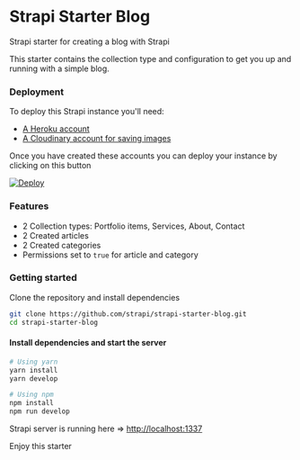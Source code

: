 # Strapi Starter Blog

Strapi starter for creating a blog with Strapi

This starter contains the collection type and configuration to get you up and running with a simple blog.

### Deployment

To deploy this Strapi instance you'll need:

- [A Heroku account](https://signup.heroku.com/)
- [A Cloudinary account for saving images](https://cloudinary.com/users/register/free)

Once you have created these accounts you can deploy your instance by clicking on this button

[![Deploy](https://www.herokucdn.com/deploy/button.svg)](https://heroku.com/deploy?template=https://github.com/ethandellaposta/seven-by-nyla-backend)

### Features

  - 2 Collection types: Portfolio items, Services, About, Contact
  - 2 Created articles
  - 2 Created categories
  - Permissions set to `true` for article and category

### Getting started

Clone the repository and install dependencies

```bash
git clone https://github.com/strapi/strapi-starter-blog.git
cd strapi-starter-blog
```

#### Install dependencies and start the server

```bash
# Using yarn
yarn install
yarn develop

# Using npm
npm install
npm run develop
```

Strapi server is running here => [http://localhost:1337](http://localhost:1337)

Enjoy this starter
